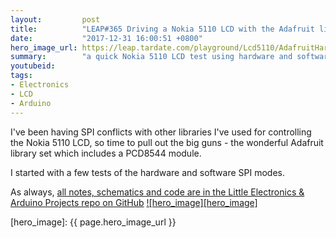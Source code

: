 ```yaml
---
layout:         post
title:          "LEAP#365 Driving a Nokia 5110 LCD with the Adafruit library"
date:           "2017-12-31 16:00:51 +0800"
hero_image_url: https://leap.tardate.com/playground/Lcd5110/AdafruitHardwareSPI/assets/AdafruitHardwareSPI_build.jpg
summary:        "a quick Nokia 5110 LCD test using hardware and software SPI and the Adafruit PCD8544 library"
youtubeid:
tags:
- Electronics
- LCD
- Arduino
---
```


I've been having SPI conflicts with other libraries I've used for controlling the Nokia 5110 LCD,
so time to pull out the big guns - the wonderful Adafruit library set which includes a PCD8544 module.

I started with a few tests of the hardware and software SPI modes.

As always, [all notes, schematics and code are in the Little Electronics & Arduino Projects repo on GitHub][project]
[![hero_image][hero_image]][project]

[leap]: https://leap.tardate.com
[project]: https://github.com/tardate/LittleArduinoProjects/tree/master/playground/Lcd5110/AdafruitHardwareSPI
[hero_image]: {{ page.hero_image_url }}
